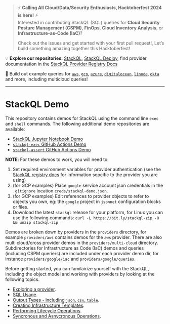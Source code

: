 > ⚡ **Calling All Cloud/Data/Security Enthusiasts, Hacktoberfest 2024 is here!** ⚡  
> Interested in contributing StackQL (SQL) queries for **Cloud Security Posture Management (CSPM)**, **FinOps**, **Cloud Inventory Analysis**, or **Infrastructure-as-Code (IaC)**?  
>
> Check out the issues and get started with your first pull request!, Let’s build something amazing together this Hacktoberfest!  

💡 **Explore our repositories:** [StackQL](https://github.com/stackql/stackql), [StackQL Deploy](https://stackql-deploy.io/docs/), find provider documentation in the [StackQL Provider Registry Docs](https://registry.stackql.io/)  

🔎 Build out example queries for [`aws`](https://aws.stackql.io/providers/aws/), [`gcp`](https://google.stackql.io/providers/google/), [`azure`](https://azure.stackql.io/providers/azure/), [`digitalocean`](https://digitalocean.stackql.io/providers/digitalocean/), [`linode`](https://linode.stackql.io/providers/linode/), [`okta`](https://okta.stackql.io/providers/okta/) and more, including multicloud queries!  

---

# StackQL Demo

This repository contains demos for StackQL using the command line `exec` and `shell` commands.  The following additional demo repositories are available:  

- [StackQL Jupyter Notebook Demo](https://github.com/stackql/stackql-jupyter-demo)
- [`stackql-exec` GitHub Actions Demo](https://github.com/stackql/stackql-exec)
- [`stackql-assert` GitHub Actions Demo](https://github.com/stackql/stackql-assert)

**NOTE**: For these demos to work, you will need to:

1. Set required environment variables for provider authentication (see the [StackQL registry docs](https://registry.stackql.io/) for information sepcific to the provider you are using)
2. (for GCP examples) Place `google` service account json credentials in the `.gitignore` location `creds/stackql-demo.json`.
3. (for GCP examples) Edit references to provider objects to refer to objects you own, eg: the `google` project in `jsonnet` configuration blocks or files.
4. Download the latest `stackql` release for your platform, for Linux you can use the following commands: `curl -L https://bit.ly/stackql-zip -O && unzip stackql-zip`

Demos are broken down by providers in the `providers` directory, for example `providers/aws` contains demos for the `aws` provider.  There are also multi cloud/cross provider demos in the `providers/multi-cloud` directory.  Subdirectories for Infrastructure as Code (IaC) demos and queries (including CSPM queriers) are included under each provider demo dir, for instance `providers/google/iac` and `providers/google/queries`.  

Before getting started, you can familairize yourself with the StackQL, including the object model and working with providers by looking at the following topics.

- [Exploring a provider](docs/discovery.md).
- [SQL Usage](docs/sql_usage.md).
- [Output Types - including `json`, `csv`, `table`](docs/outputs.md).
- [Creating Infrastructure Templates](docs/infra_templates.md).
- [Performing Lifecycle Operations](docs/lifecycle_ops.md).
- [Syncronous and Asnycronous Operations](docs/sync_async.md).